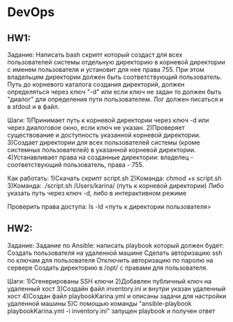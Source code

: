 # DevOps

## HW1:
Задание:
Написать bash скрипт который создаст для всех пользователей системы отдельную директорию в корневой директории с именем пользователя и установит для нее права 755. При этом владельцем директории должен быть соответствующий пользователь. Путь до корневого каталога создания директорий, должен определяться через ключ "-d"  или если ключ не задан то должен быть "диалог" для определения пути пользователем. Лог должен писаться и в stdout и в файл.

Шаги:
1)Принимает путь к корневой директории через ключ -d или через диалоговое окно, если ключ не указан.
2)Проверяет существование и доступность указанной корневой директории.
3)Создает директории для всех пользователей системы (кроме системных пользователей) в указанной корневой директории.
4)Устанавливает права на созданные директории: владелец - соответствующий пользователь, права - 755.

Как работать:
1)Скачать скрипт script.sh 
2)Команда: chmod +x script.sh
3)Команда: ./script.sh /Users/karina/ (путь к корневой директории)
Либо указать путь через ключ -d, либо в интерактивном режиме

Проверить права доступа:
ls -ld <путь к директории пользователя>

## HW2:
Задание: 
Задание по Ansible:
написать playbook который должен будет:
Создать пользователя на удаленной машине
Сделать авторизацию ssh по ключам для пользователя
Отключить авторизацию по паролю на сервере
Создать директорию в /opt/ с правами для пользователя.

Шаги:
1)Сгенерированы SSH ключи
2)Добавлен публичный ключ на удаленный хост
3)Создайн файл inventory.ini и внутри указан удаленный хост 
4)Создан файл playbookKarina.yml и описаны задачи для настройки удаленной машины
5)С помощью команды "ansible-playbook playbookKarina.yml -i inventory.ini" запущен playbook
и получен ответ 




















